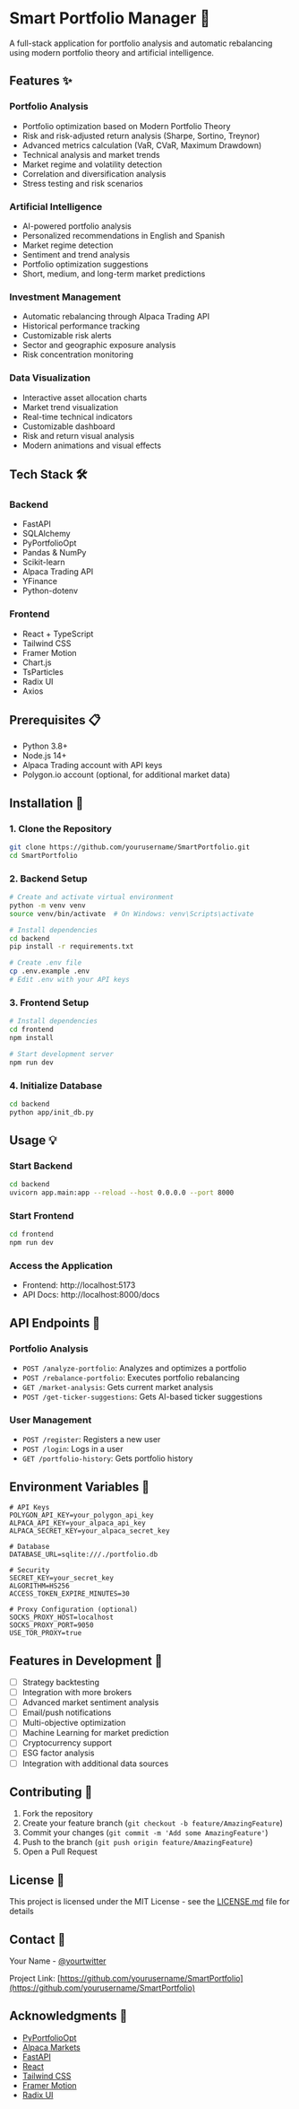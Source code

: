# Smart Portfolio Manager 🚀

A full-stack application for portfolio analysis and automatic rebalancing using modern portfolio theory and artificial intelligence.

## Features ✨

### Portfolio Analysis
- Portfolio optimization based on Modern Portfolio Theory
- Risk and risk-adjusted return analysis (Sharpe, Sortino, Treynor)
- Advanced metrics calculation (VaR, CVaR, Maximum Drawdown)
- Technical analysis and market trends
- Market regime and volatility detection
- Correlation and diversification analysis
- Stress testing and risk scenarios

### Artificial Intelligence
- AI-powered portfolio analysis
- Personalized recommendations in English and Spanish
- Market regime detection
- Sentiment and trend analysis
- Portfolio optimization suggestions
- Short, medium, and long-term market predictions

### Investment Management
- Automatic rebalancing through Alpaca Trading API
- Historical performance tracking
- Customizable risk alerts
- Sector and geographic exposure analysis
- Risk concentration monitoring

### Data Visualization
- Interactive asset allocation charts
- Market trend visualization
- Real-time technical indicators
- Customizable dashboard
- Risk and return visual analysis
- Modern animations and visual effects

## Tech Stack 🛠️

### Backend
- FastAPI
- SQLAlchemy
- PyPortfolioOpt
- Pandas & NumPy
- Scikit-learn
- Alpaca Trading API
- YFinance
- Python-dotenv

### Frontend
- React + TypeScript
- Tailwind CSS
- Framer Motion
- Chart.js
- TsParticles
- Radix UI
- Axios

## Prerequisites 📋

- Python 3.8+
- Node.js 14+
- Alpaca Trading account with API keys
- Polygon.io account (optional, for additional market data)

## Installation 🔧

### 1. Clone the Repository
```bash
git clone https://github.com/yourusername/SmartPortfolio.git
cd SmartPortfolio
```

### 2. Backend Setup

```bash
# Create and activate virtual environment
python -m venv venv
source venv/bin/activate  # On Windows: venv\Scripts\activate

# Install dependencies
cd backend
pip install -r requirements.txt

# Create .env file
cp .env.example .env
# Edit .env with your API keys
```

### 3. Frontend Setup

```bash
# Install dependencies
cd frontend
npm install

# Start development server
npm run dev
```

### 4. Initialize Database

```bash
cd backend
python app/init_db.py
```

## Usage 💡

### Start Backend
```bash
cd backend
uvicorn app.main:app --reload --host 0.0.0.0 --port 8000
```

### Start Frontend
```bash
cd frontend
npm run dev
```

### Access the Application
- Frontend: http://localhost:5173
- API Docs: http://localhost:8000/docs

## API Endpoints 🔌

### Portfolio Analysis
- `POST /analyze-portfolio`: Analyzes and optimizes a portfolio
- `POST /rebalance-portfolio`: Executes portfolio rebalancing
- `GET /market-analysis`: Gets current market analysis
- `POST /get-ticker-suggestions`: Gets AI-based ticker suggestions

### User Management
- `POST /register`: Registers a new user
- `POST /login`: Logs in a user
- `GET /portfolio-history`: Gets portfolio history

## Environment Variables 🔐

```env
# API Keys
POLYGON_API_KEY=your_polygon_api_key
ALPACA_API_KEY=your_alpaca_api_key
ALPACA_SECRET_KEY=your_alpaca_secret_key

# Database
DATABASE_URL=sqlite:///./portfolio.db

# Security
SECRET_KEY=your_secret_key
ALGORITHM=HS256
ACCESS_TOKEN_EXPIRE_MINUTES=30

# Proxy Configuration (optional)
SOCKS_PROXY_HOST=localhost
SOCKS_PROXY_PORT=9050
USE_TOR_PROXY=true
```

## Features in Development 🚧

- [ ] Strategy backtesting
- [ ] Integration with more brokers
- [ ] Advanced market sentiment analysis
- [ ] Email/push notifications
- [ ] Multi-objective optimization
- [ ] Machine Learning for market prediction
- [ ] Cryptocurrency support
- [ ] ESG factor analysis
- [ ] Integration with additional data sources

## Contributing 🤝

1. Fork the repository
2. Create your feature branch (`git checkout -b feature/AmazingFeature`)
3. Commit your changes (`git commit -m 'Add some AmazingFeature'`)
4. Push to the branch (`git push origin feature/AmazingFeature`)
5. Open a Pull Request

## License 📄

This project is licensed under the MIT License - see the [LICENSE.md](LICENSE.md) file for details

## Contact 📧

Your Name - [@yourtwitter](https://twitter.com/yourtwitter)

Project Link: [https://github.com/yourusername/SmartPortfolio](https://github.com/yourusername/SmartPortfolio)

## Acknowledgments 🙏

- [PyPortfolioOpt](https://github.com/robertmartin8/PyPortfolioOpt)
- [Alpaca Markets](https://alpaca.markets/)
- [FastAPI](https://fastapi.tiangolo.com/)
- [React](https://reactjs.org/)
- [Tailwind CSS](https://tailwindcss.com/)
- [Framer Motion](https://www.framer.com/motion/)
- [Radix UI](https://www.radix-ui.com/) 
